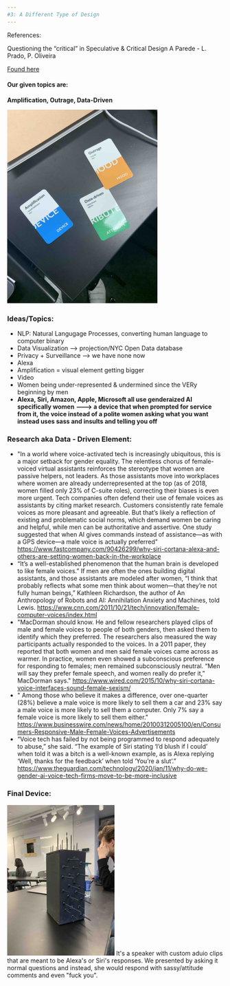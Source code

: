 ```yaml
---
#3: A Different Type of Design 
---
```

References:

Questioning the “critical” in Speculative & Critical Design
A Parede - L. Prado, P. Oliveira

[Found here](https://medium.com/a-parede/questioning-the-critical-in-speculative-critical-design-5a355cac2ca4)

#### Our given topics are:
**Amplification, Outrage, Data-Driven**

<img src = "/img/parameters.jpg" width = "350" height = "450" >

### Ideas/Topics:
- NLP: Natural Langugage Processes, converting human language to computer binary
- Data Visualization --> projection/NYC Open Data database 
- Privacy + Surveillance --> we have none now
- Alexa
- Amplification = visual element getting bigger
- Video
- Women being under-represented & undermined since the VERy beginning by men
- **Alexa, Siri, Amazon, Apple, Microsoft all use genderaized AI specifically women** 
**---> a device that when prompted for service from it, the voice instead of a polite women asking what you want instead uses sass and insults and telling you off** 

### Research aka Data - Driven Element:
- "In a world where voice-activated tech is increasingly ubiquitous, this is a major setback for gender equality. The relentless chorus of female-voiced virtual assistants reinforces the stereotype that women are passive helpers, not leaders. As those assistants move into workplaces where women are already underrepresented at the top (as of 2018, women filled only 23% of C-suite roles), correcting their biases is even more urgent.
Tech companies often defend their use of female voices as assistants by citing market research. Customers consistently rate female voices as more pleasant and agreeable. But that’s likely a reflection of existing and problematic social norms, which demand women be caring and helpful, while men can be authoritative and assertive. One study suggested that when AI gives commands instead of assistance—as with a GPS device—a male voice is actually preferred"
https://www.fastcompany.com/90426299/why-siri-cortana-alexa-and-others-are-setting-women-back-in-the-workplace
- “It’s a well-established phenomenon that the human brain is developed to like female voices.”
If men are often the ones building digital assistants, and those assistants are modeled after women, “I think that probably reflects what some men think about women—that they’re not fully human beings,” Kathleen Richardson, the author of An Anthropology of Robots and AI: Annihilation Anxiety and Machines, told Lewis.
https://www.cnn.com/2011/10/21/tech/innovation/female-computer-voices/index.html
- "MacDorman should know. He and fellow researchers played clips of male and female voices to people of both genders, then asked them to identify which they preferred. The researchers also measured the way participants actually responded to the voices. In a 2011 paper, they reported that both women and men said female voices came across as warmer. In practice, women even showed a subconscious preference for responding to females; men remained subconsciously neutral. “Men will say they prefer female speech, and women really do prefer it,” MacDorman says."
https://www.wired.com/2015/10/why-siri-cortana-voice-interfaces-sound-female-sexism/
- " Among those who believe it makes a difference, over one-quarter (28%) believe a male voice is more likely to sell them a car and 23% say a male voice is more likely to sell them a computer. Only 7% say a female voice is more likely to sell them either."
https://www.businesswire.com/news/home/20100312005100/en/Consumers-Responsive-Male-Female-Voices-Advertisements
- “Voice tech has failed by not being programmed to respond adequately to abuse,” she said. “The example of Siri stating ‘I’d blush if I could’ when told it was a bitch is a well-known example, as is Alexa replying ‘Well, thanks for the feedback’ when told ‘You’re a slut’.”
https://www.theguardian.com/technology/2020/jan/11/why-do-we-gender-ai-voice-tech-firms-move-to-be-more-inclusive

### Final Device: 
<img src = "/img/gross.jpg" width = "250" height = "350" >
It's a speaker with custom aduio clips that are meant to be Alexa's or Siri's responses. 
We presented by asking it normal questions and instead, she would respond with sassy/attitude comments and even "fuck you".
